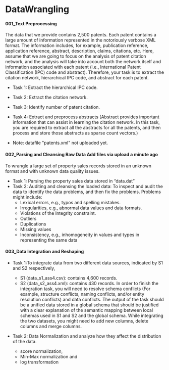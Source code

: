 # DataWrangling

#### 001_Text Preprocessing
The data that we provide contains 2,500 patents. Each patent contains a large amount of information represented in the notoriously verbose XML format. The information includes, for example, publication reference, application reference, abstract, description, claims, citations, etc. Here, assume that we are going to focus on the analysis of patent citation network, and the analysis will take into account both the network itself and information associated with each patent (i.e., International Patent Classification (IPC) code and abstract). Therefore, your task is to extract the citation network, hierarchical IPC code, and abstract for each patent.
* Task 1: Extract the hierarchical IPC code.
* Task 2: Extract the citation network.
* Task 3: Identify number of patent citation.
* Task 4: Extract and preprocess abstracts (Abstract provides important information that can assist in learning the citation network. In this task, you are required to extract all the abstracts for all the patents, and then process and store those abstracts as sparse count vectors.)

* Note: datafile "patents.xml" not uploaded yet.


#### 002_Parsing and Cleansing Raw Data	Add files via upload	a minute ago
To wrangle a large set of property sales records stored in an unknown format and with unknown data quality issues.
* Task 1: Parsing the property sales data stored in “data.dat”
* Task 2: Auditing and cleansing the loaded data: 
To inspect and audit the data to identify the data problems, and then fix the problems. 
Problems might include:
  * Lexical errors, e.g., typos and spelling mistakes.
  * Irregularities, e.g., abnormal data values and data formats.
  * Violations of the Integrity constraint.
  * Outliers
  * Duplications
  * Missing values
  * Inconsistency, e.g., inhomogeneity in values and types in representing the same data

#### 003_Data Integration and Reshaping
* Task 1:To integrate data from two different data sources, indicated by S1 and S2 respectively, 
  * S1 (data_s1_ass4.csv): contains 4,600 records.
  * S2 (data_s2_ass4.xml): contains 430 records.
In order to finish the integration task, you will need to resolve schema conflicts (For example, structure conflicts, naming conflicts, and/or entity resolution conflicts) and data conflicts. The output of the task should be a unified data stored in a global schema that should be justified with a clear explanation of the semantic mapping between local schemas used in S1 and S2 and the global schema. While integrating the two datasets, you might need to add new columns, delete columns and merge columns. 

* Task 2: Data Normalization and analyze how they affect the distribution of the data.
  * score normalization, 
  * Min-Max normalization and
  * log transformation
